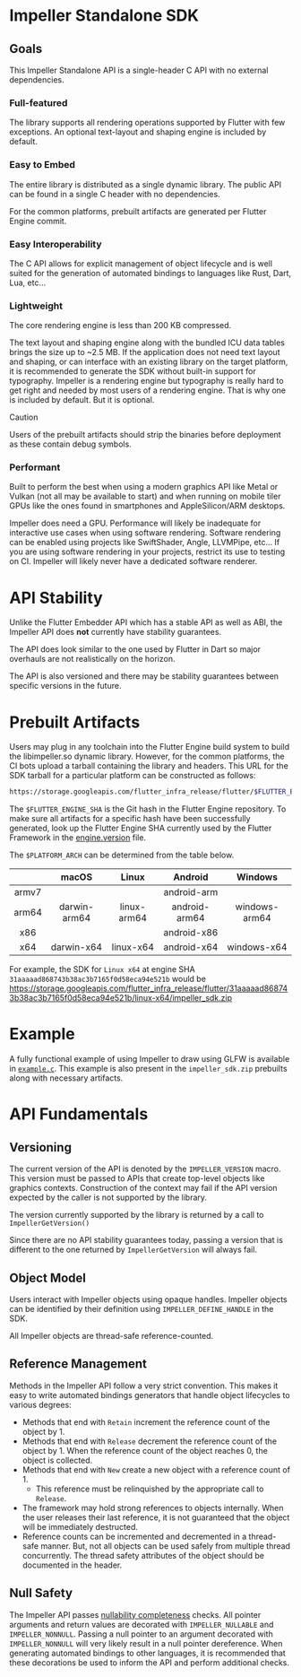 # Impeller Standalone SDK

## Goals

This Impeller Standalone API is a single-header C API with no external dependencies.

### Full-featured

The library supports all rendering operations supported by Flutter with few exceptions. An optional text-layout and shaping engine is included by default.

### Easy to Embed

The entire library is distributed as a single dynamic library. The public API can be found in a single C header with no dependencies.

For the common platforms, prebuilt artifacts are generated per Flutter Engine commit.

### Easy Interoperability

The C API allows for explicit management of object lifecycle and is well suited for the generation of automated bindings to languages like Rust, Dart, Lua, etc…

### Lightweight

The core rendering engine is less than 200 KB compressed.

The text layout and shaping engine along with the bundled ICU data tables brings the size up to ~2.5 MB. If the application does not need text layout and shaping, or can interface with an existing library on the target platform, it is recommended to generate the SDK without built-in support for typography. Impeller is a rendering engine but typography is really hard to get right and needed by most users of a rendering engine. That is why one is included by default. But it is optional.

> [!CAUTION]
> Users of the prebuilt artifacts should strip the binaries before deployment as these contain debug symbols.

### Performant

Built to perform the best when using a modern graphics API like Metal or Vulkan (not all may be available to start) and when running on mobile tiler GPUs like the ones found in smartphones and AppleSilicon/ARM desktops.

Impeller does need a GPU. Performance will likely be inadequate for interactive use cases when using software rendering. Software rendering can be enabled using projects like SwiftShader, Angle, LLVMPipe, etc… If you are using software rendering in your projects, restrict its use to testing on CI. Impeller will likely never have a dedicated software renderer.

# API Stability

Unlike the Flutter Embedder API which has a stable API as well as ABI, the Impeller API does **not** currently have stability guarantees.

The API does look similar to the one used by Flutter in Dart so major overhauls are not realistically on the horizon.

The API is also versioned and there may be stability guarantees between specific versions in the future.

# Prebuilt Artifacts

Users may plug in any toolchain into the Flutter Engine build system to build the libimpeller.so dynamic library. However, for the common platforms, the CI bots upload a tarball containing the library and headers. This URL for the SDK tarball for a particular platform can be constructed as follows:

```sh
https://storage.googleapis.com/flutter_infra_release/flutter/$FLUTTER_ENGINE_SHA/$PLATFORM_ARCH/impeller_sdk.zip
```

The `$FLUTTER_ENGINE_SHA` is the Git hash in the Flutter Engine repository. To make sure all artifacts for a specific hash have been successfully generated, look up the Flutter Engine SHA currently used by the Flutter Framework in the [engine.version](https://github.com/flutter/flutter/blob/master/bin/internal/engine.version) file.

The `$PLATFORM_ARCH` can be determined from the table below.

|       | macOS        | Linux       | Android        | Windows       |
|:-----:|:------------:|:-----------:|:--------------:|:-------------:|
| armv7 |              |             | android-arm    |               |
| arm64 | darwin-arm64 | linux-arm64 | android-arm64  | windows-arm64 |
| x86   |              |             | android-x86    |               |
| x64   | darwin-x64   | linux-x64   | android-x64    | windows-x64   |


For example, the SDK for `Linux x64` at engine SHA `31aaaaad868743b38ac3b7165f0d58eca94e521b` would be https://storage.googleapis.com/flutter_infra_release/flutter/31aaaaad868743b38ac3b7165f0d58eca94e521b/linux-x64/impeller_sdk.zip

# Example

A fully functional example of using Impeller to draw using GLFW is available in [`example.c`](example.c). This example is also present in the `impeller_sdk.zip` prebuilts along with necessary artifacts.

# API Fundamentals

## Versioning

The current version of the API is denoted by the `IMPELLER_VERSION` macro. This version must be passed to APIs that create top-level objects like graphics contexts. Construction of the context may fail if the API version expected by the caller is not supported by the library.

The version currently supported by the library is returned by a call to `ImpellerGetVersion()`

Since there are no API stability guarantees today, passing a version that is different to the one returned by `ImpellerGetVersion` will always fail.

## Object Model

Users interact with Impeller objects using opaque handles. Impeller objects can be identified by their definition using `IMPELLER_DEFINE_HANDLE` in the SDK.

All Impeller objects are thread-safe reference-counted.

## Reference Management

Methods in the Impeller API follow a very strict convention. This makes it easy to write automated bindings generators that handle object lifecycles to various degrees:

* Methods that end with `Retain` increment the reference count of the object by 1.
* Methods that end with `Release` decrement the reference count of the object by 1. When the reference count of the object reaches 0, the object is collected.
* Methods that end with `New` create a new object with a reference count of 1.
  * This reference must be relinquished by the appropriate call to `Release`.
* The framework may hold strong references to objects internally. When the user releases their last reference, it is not guaranteed that the object will be immediately destructed.
* Reference counts can be incremented and decremented in a thread-safe manner. But, not all objects can be used safely from multiple thread concurrently. The thread safety attributes of the object should be documented in the header.

## Null Safety

The Impeller API passes [nullability completeness](https://clang.llvm.org/docs/DiagnosticsReference.html#wnullability-completeness) checks. All pointer arguments and return values are decorated with `IMPELLER_NULLABLE` and `IMPELLER_NONNULL`. Passing a null pointer to an argument decorated with `IMPELLER_NONNULL` will very likely result in a null pointer dereference. When generating automated bindings to other languages, it is recommended that these decorations be used to inform the API and perform additional checks.
